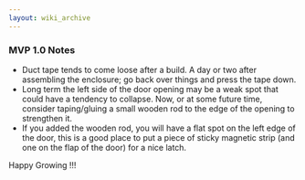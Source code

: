```yaml
---
layout: wiki_archive
---
```


### MVP 1.0 Notes

  - Duct tape tends to come loose after a build. A day or two after
    assembling the enclosure; go back over things and press the tape
    down.
  - Long term the left side of the door opening may be a weak spot that
    could have a tendency to collapse. Now, or at some future time,
    consider taping/gluing a small wooden rod to the edge of the opening
    to strengthen it.
  - If you added the wooden rod, you will have a flat spot on the left
    edge of the door, this is a good place to put a piece of sticky
    magnetic strip (and one on the flap of the door) for a nice latch.

Happy Growing \!\!\!
